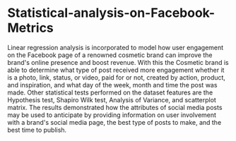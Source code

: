 # Statistical-analysis-on-Facebook-Metrics
Linear regression analysis is incorporated to model how user engagement on the Facebook page of a renowned cosmetic brand can improve the brand's online presence and boost revenue. With this the Cosmetic brand is able to determine what type of post received more engagement whether it is a photo, link, status, or video, paid for or not, created by action, product, and inspiration, and what day of the week, month and time the post was made. Other statistical tests performed on the dataset features are the Hypothesis test, Shapiro Wilk test, Analysis of Variance, and scatterplot matrix.  The results demonstrated how the attributes of social media posts may be used to anticipate by providing information on user involvement with a brand's social media page, the best type of posts to make, and the best time to publish.

